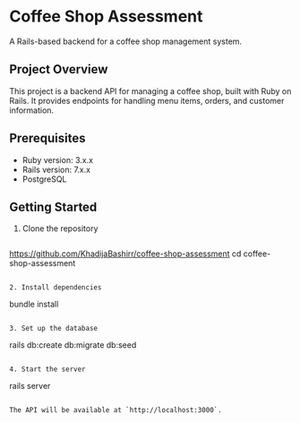 # Coffee Shop Assessment

A Rails-based backend for a coffee shop management system.

## Project Overview

This project is a backend API for managing a coffee shop, built with Ruby on Rails. It provides endpoints for handling menu items, orders, and customer information.

## Prerequisites

* Ruby version: 3.x.x
* Rails version: 7.x.x
* PostgreSQL

## Getting Started

1. Clone the repository
   ```
https://github.com/KhadijaBashirr/coffee-shop-assessment
cd coffee-shop-assessment
   ```

2. Install dependencies
   ```
   bundle install
   ```

3. Set up the database
   ```
   rails db:create db:migrate db:seed
   ```

4. Start the server
   ```
   rails server
   ```

The API will be available at `http://localhost:3000`.
